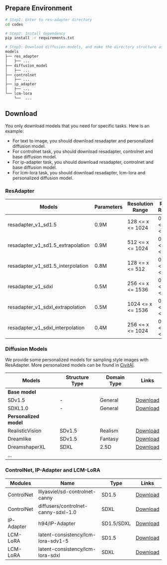 ## Prepare Environment

```bash
# Step1: Enter to res-adapter directory
cd codes

# Step2: Install dependency
pip install -r requirements.txt

# Step3: Download diffusion models, and make the directory structure as follows:
models
├── res_adapter
│   ├── ...
├── diffusion_model
│   ├── ...
├── controlnet
│   ├── ...
├── ip_adapter
│   ├── ...
└── lcm-lora
    └──  ...
```

## Download

You only download models that you need for specific tasks. Here is an example:
- For text to image, you should download resadapter and personalized diffusion model.
- For controlnet task, you should download resadapter, controlnet and base diffusion model.
- For ip-adapter task, you should download resadapter, controlnet and base diffusion model.
- For lcm-lora task, you should download resadapter, lcm-lora and personalized diffusion model.

### ResAdapter

|Models  | Parameters | Resolution Range | Ratio Range | Links |
| --- | --- |--- | --- | --- |
|resadapter_v1_sd1.5| 0.9M | 128 <= x <= 1024 | 0.5 <= r <= 2 | ... |
|resadapter_v1_sd1.5_extrapolation| 0.9M | 512 <= x <= 1024 | 0.5 <= r <= 2  | ...|
|resadapter_v1_sd1.5_interpolation| 0.8M | 128 <= x <= 512 | 0.5 <= r <= 2  | ... |
|resadapter_v1_sdxl| 0.5M | 256 <= x <= 1536 | 0.5 <= r <= 2  | ... |
|resadapter_v1_sdxl_extrapolation| 0.5M | 1024 <= x <= 1536 | 0.5 <= r <= 2  | ... |
|resadapter_v1_sdxl_interpolation| 0.4M | 256 <= x <= 1024 | 0.5 <= r <= 2  | ... |


### Diffusion Models

We provide some personalized models for sampling style images with ResAdapter.
More personalized models can be found in [CivitAI](https://civitai.com/).

|Models  | Structure Type |Domain Type |Links |
| --- | --- |--- |--- |
| **Base model**
|SDv1.5 | - | General |[Download](https://huggingface.co/runwayml/stable-diffusion-v1-5)|
|SDXL1.0 |- | General |[Download](https://huggingface.co/stabilityai/stable-diffusion-xl-base-1.0) |
| **Personalized model**
|RealisticVision|SDv1.5 |Realism | [Download](https://civitai.com/models/4201/realistic-vision-v60-b1)
|Dreamlike| SDv1.5 | Fantasy | [Download](https://civitai.com/models/1274/dreamlike-diffusion-10)
|DreamshaperXL|SDXL |2.5D | [Download](https://civitai.com/models/112902/dreamshaper-xl)
|...


### ControlNet, IP-Adapter and LCM-LoRA

|Modules | Name | Type | Links |
| --- |--- | --- | --- |
|ControlNet| lllyasviel/sd-controlnet-canny |SD1.5 | [Download](https://huggingface.co/lllyasviel/sd-controlnet-canny)
|ControlNet| diffusers/controlnet-canny-sdxl-1.0 |SDXL | [Download](https://huggingface.co/diffusers/controlnet-canny-sdxl-1.0)
|IP-Adapter| h94/IP-Adapter | SD1.5/SDXL | [Download](https://huggingface.co/h94/IP-Adapter)
|LCM-LoRA| latent-consistency/lcm-lora-sdv1-5 |SD1.5 | [Download](https://huggingface.co/latent-consistency/lcm-lora-sdv1-5)
|LCM-LoRA| latent-consistency/lcm-lora-sdxl | SDXL| [Download](https://huggingface.co/latent-consistency/lcm-lora-sdxl)

